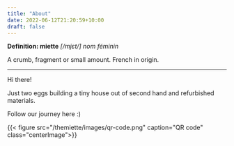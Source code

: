 ```yaml
---
title: "About"
date: 2022-06-12T21:20:59+10:00
draft: false
---
```


**Definition: miette**
*[/mjɛt/] nom féminin*

A crumb, fragment or small amount. French in origin. 

---

Hi there!

Just two eggs building a tiny house out of second hand and refurbished materials.

Follow our journey here :) 

{{< figure src="/themiette/images/qr-code.png" caption="QR code" class="centerImage">}}